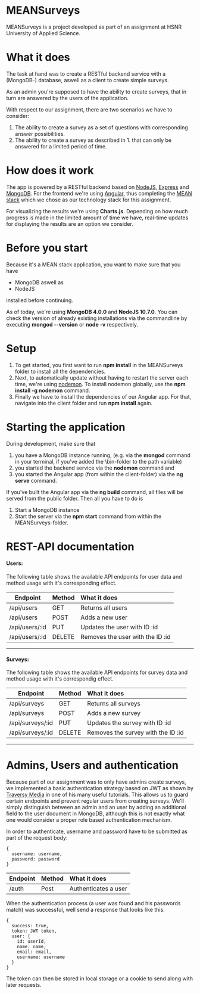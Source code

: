 # MEANSurveys
MEANSurveys is a project developed as part of an assignment at HSNR University of Applied Science.

# What it does
The task at hand was to create a RESTful backend service with a (MongoDB-) database, aswell as 
a client to create simple surveys.

As an admin you're supposed to have the ability to create surveys, that in turn are answered by the users of
the application.

With respect to our assignment, there are two scenarios we have to consider:
1. The ability to create a survey as a set of questions with corresponding answer possibilities.
2. The ability to create a survey as described in 1. that can only be answered for a limited period of time.

# How does it work
The app is powered by a RESTful backend based on [NodeJS](https://nodejs.org/en/), [Express](http://expressjs.com/) and [MongoDB](https://www.mongodb.com/).
For the frontend we're using [Angular](https://angular.io/), thus completing the [MEAN stack](https://en.wikipedia.org/wiki/MEAN_(software_bundle)) which we 
chose as our technology stack for this assignment.

For visualizing the results we're using __Charts.js__. Depending on how much progress is made
in the limited amount of time we have, real-time updates for displaying the results are 
an option we consider.

# Before you start
Because it's a MEAN stack application, you want to make sure that you have
* MongoDB	aswell as
* NodeJS 

installed before continuing.

As of today, we're using __MongoDB 4.0.0__ and __NodeJS 10.7.0__.
You can check the version of already existing installations via 
the commandline by executing __mongod --version__ or __node -v__ respectively.

# Setup

1. To get started, you first want to run __npm install__ in the MEANSurveys folder 
   to install all the dependencies.
2. Next, to automatically update without having to restart the server each time, 
   we're using [nodemon](https://www.npmjs.com/package/nodemon). To install nodemon globally, use the __npm install -g nodemon__ command.
3. Finally we have to install the dependencies of our Angular app. For that, navigate into the client
   folder and run __npm install__ again.

# Starting the application
During development, make sure that
1. you have a MongoDB instance running,
  (e.g. via the __mongod__ command in your terminal, if you've added the \bin-folder to the path variable)
2. you started the backend service via the __nodemon__ command	and
3. you started the Angular app (from within the client-folder) via the __ng serve__ command.

If you've built the Angular app via the __ng build__ command, all files will be 
served from the public folder. Then all you have to do is

1. Start a MongoDB instance
2. Start the server via the __npm start__ command from within the MEANSurveys-folder.

# REST-API documentation

<h4>Users:</h4>
<p>The following table shows the available API endpoints for user data and method usage with it's corresponding effect.</p>

| Endpoint        | Method         | What it does                               |
| --------------- |:---------------| :------------------------------------------|
| /api/users      | GET            | Returns all users                          |
| /api/users      | POST           | Adds a new user                            |
| /api/users/:id  | PUT            | Updates the user with ID :id               |
| /api/users/:id  | DELETE         | Removes the user with the ID :id           |
<hr>
<h4>Surveys:</h4>
<p>The following table shows the available API endpoints for survey data and method usage with it's correspondig effect.</p>

| Endpoint          | Method         | What it does                               |
| ----------------- |:---------------| :------------------------------------------|
| /api/surveys      | GET            | Returns all surveys                        |
| /api/surveys      | POST           | Adds a new survey                          |
| /api/surveys/:id  | PUT            | Updates the survey with ID :id             |
| /api/surveys/:id  | DELETE         | Removes the survey with the ID :id         |
<hr>

# Admins, Users and authentication
Because part of our assignment was to only have admins create surveys, we implemented a
basic authentication strategy based on JWT as shown by [Traversy Media](https://www.youtube.com/watch?v=uONz0lEWft0&list=PLillGF-RfqbZMNtaOXJQiDebNXjVapWPZ&index=1) in one of his many useful tutorials. This allows us to guard certain endpoints and prevent regular
users from creating surveys. We'll simply distinguish between an admin and an user by adding an
additional field to the user document in MongoDB, although this is not exactly what one would
consider a proper role based authentication mechanism.

In order to authenticate, username and password have to be submitted as part of the request body:

```
{
  username: username,
  password: password
}
```

| Endpoint          | Method         | What it does                               |
| ----------------- |:---------------| :------------------------------------------|
| /auth             | Post           | Authenticates a user                       |

When the authentication process (a user was found and his passwords match) was successful, well send a response that looks like this.

```
{
  success: true,
  token: JWT token,
  user: {
    id: userId,
    name: name,
    email: email,
    username: username
  }
}
```
The token can then be stored in local storage or a cookie to send along with later requests.